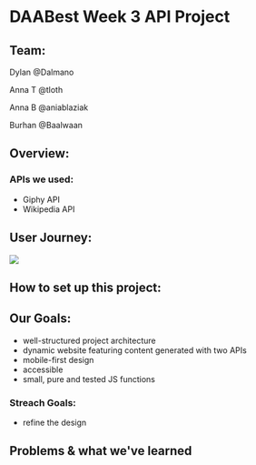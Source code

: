 # DAABest Week 3 API Project

## Team: 

Dylan @Dalmano

Anna T @tloth

Anna B @aniablaziak

Burhan @Baalwaan

## Overview:
### APIs we used: 
- Giphy API
- Wikipedia API

## User Journey:
![](https://ibb.co/d5HsZcs)

## How to set up this project:

## Our Goals:
- well-structured project architecture
- dynamic website featuring content generated with two APIs
- mobile-first design
- accessible 
- small, pure and tested JS functions

### Streach Goals:
- refine the design 

## Problems & what we've learned


